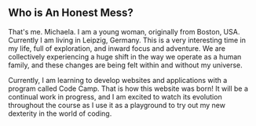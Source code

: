 ## Who is An Honest Mess?

That's me. Michaela. I am a young woman, originally from Boston, USA. Currently I am living in Leipzig, Germany. This is a very interesting time in my life, full of exploration, and inward focus and adventure. We are collectively experiencing a huge shift in the way we operate as a human family, and these changes are being felt within and without my universe.

Currently, I am learning to develop websites and applications with a program called Code Camp. That is how this website was born! It will be a continual work in progress, and I am excited to watch its evolution throughout the course as I use it as a playground to try out my new dexterity in the world of coding.
